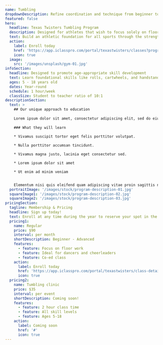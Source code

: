 ```yaml
---
name: Tumbling
dropdownDescription: Refine coordination and technique from beginner to advanced tumbling skills.
featured: false
hero:
  headline: Texas Twisters Tumbling Program
  description: Designed for athletes that wish to focus solely on floor work. This co-ed class is open to all skill levels and is ideal for cheerleaders or dancers looking to develop their tumbling skills.
  text: Build an athletic foundation for all sports through the strength, flexibility, and coordination that our tumbling classes offer.
  action:
    label: Enroll today
    href: 'https://app.iclasspro.com/portal/texastwisters/classes?programs=60'
    icon: true
  image:
    src: '/images/unsplash/gym-01.jpg'
infoSection:
  headline: Designed to promote age-appropriate skill development
  text: Learn foundational skills like rolls, cartwheels, and handstands. Then advance your technique with back handsprings, standing back tucks, and more! Perfect for dancers and cheerleaders looking to take their tumbling skills to the next level.
  ages: 5 - 18 years old
  dates: Year-round
  schedule: 1 hour/week
  classSize: Student to teacher ratio of 10:1
descriptionSection:
  text: >
    ## Our unique approach to education
            
    Lorem ipsum dolor sit amet, consectetur adipiscing elit, sed do eiusmod tempor incididunt ut labore et dolore magna aliqua. Nisl pretium fusce id velit ut. Id porta nibh venenatis cras sed felis eget velit. Ut morbi tincidunt augue interdum velit. Ipsum faucibus vitae aliquet nec ullamcorper sit amet. Viverra orci sagittis eu volutpat odio facilisis mauris. Diam quis enim lobortis scelerisque fermentum. Viverra mauris in aliquam sem fringilla. 
        
    ### What they will learn
          
    * Vivamus suscipit tortor eget felis porttitor volutpat.

    * Nulla porttitor accumsan tincidunt.

    * Vivamus magna justo, lacinia eget consectetur sed.

    * Lorem ipsum dolor sit amet

    * Ut enim ad minim veniam


    Elementum nisi quis eleifend quam adipiscing vitae proin sagittis nisl. Viverra vitae congue eu consequat ac felis donec et odio. Euismod nisi porta lorem mollis aliquam ut porttitor. Sed nisi lacus sed viverra tellus. Augue lacus viverra vitae congue eu consequat ac felis donec. Elementum pulvinar etiam non quam lacus. Ut venenatis tellus in metus vulputate. Ultrices dui sapien eget mi proin sed libero enim. Id velit ut tortor pretium viverra suspendisse.
  portraitImage: '/images/stock/program-description-01.jpg'
  squareImage1: '/images/stock/program-description-02.jpg'
  squareImage2: '/images/stock/program-description-03.jpg'
pricingSection:
  tagline: Membership & Pricing
  headline: Sign up today!
  text: Enroll at any time during the year to reserve your spot in the class. We look forward to having you join us!
  pricing1:
    name: Regular
    price: $90
    interval: per month
    shortDescription: Beginner - Advanced
    features:
      - feature: Focus on floor work
      - feature: Ideal for dancers and cheerleaders
      - feature: Co-ed class
    action:
      label: Enroll today
      href: 'https://app.iclasspro.com/portal/texastwisters/class-details/24?filters=%7B%22programs%22:%2260%22%7D'
      icon: true
  pricing2:
    name: Tumbling clinic
    price: $35
    interval: per event
    shortDescription: Coming soon!
    features:
      - feature: 2 hour class time
      - feature: All skill levels
      - feature: Ages 5-18
    action:
      label: Coming soon
      href: '#'
      icon: true
---
```


